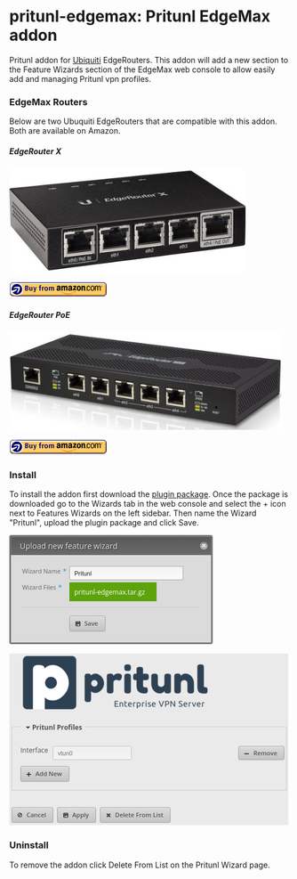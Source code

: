 # pritunl-edgemax: Pritunl EdgeMax addon

Pritunl addon for [Ubiquiti](https://www.ubnt.com/) EdgeRouters. This addon will add a new section to the Feature Wizards section of the EdgeMax web console to allow easily add and managing Pritunl vpn profiles.

### EdgeMax Routers

Below are two Ubuquiti EdgeRouters that are compatible with this addon. Both
are available on Amazon.

##### EdgeRouter X

[![ubntX](img/ubntX.jpg)](http://www.amazon.com/gp/product/B00YFJT29C/ref=as_li_qf_sp_asin_il_tl?ie=UTF8&camp=1789&creative=9325&creativeASIN=B00YFJT29C&linkCode=as2&tag=pritunl-20&linkId=HSAPRM4CC524QR7A)

[![amzn](img/amzn.gif)](http://www.amazon.com/gp/product/B00YFJT29C/ref=as_li_qf_sp_asin_il_tl?ie=UTF8&camp=1789&creative=9325&creativeASIN=B00YFJT29C&linkCode=as2&tag=pritunl-20&linkId=HSAPRM4CC524QR7A)

##### EdgeRouter PoE

[![ubnt5](img/ubnt5.jpg)](http://www.amazon.com/gp/product/B00E77N3WE/ref=as_li_qf_sp_asin_il_tl?ie=UTF8&camp=1789&creative=9325&creativeASIN=B00E77N3WE&linkCode=as2&tag=pritunl-20&linkId=SHG4FHGP4LE7ZH7T)

[![amzn](img/amzn.gif)](http://www.amazon.com/gp/product/B00E77N3WE/ref=as_li_qf_sp_asin_il_tl?ie=UTF8&camp=1789&creative=9325&creativeASIN=B00E77N3WE&linkCode=as2&tag=pritunl-20&linkId=SHG4FHGP4LE7ZH7T)

### Install

To install the addon first download the
[plugin package](https://github.com/pritunl/pritunl-edgemax/raw/master/pritunl-edgemax.tar.gz). Once the package is downloaded go to the Wizards tab
in the web console and select the + icon next to Features Wizards on the left
sidebar. Then name the Wizard "Pritunl", upload the plugin package and click
Save.

![ubntX](img/screenshot0.png)

![ubntX](img/screenshot1.png)

### Uninstall

To remove the addon click Delete From List on the Pritunl Wizard page.
